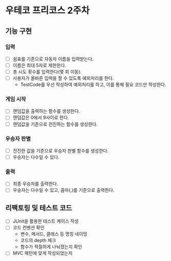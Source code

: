 
우테코 프리코스 2주차
=

## 기능 구현
### 입력
  -[ ] 쉼표를 기준으로 자동차 이름을 입력받는다.
  -[ ] 이름은 최대 5자로 제한한다.
  -[ ] 총 시도 횟수를 입력한다(몇 회 이동).
  -[ ] 사용자가 올바른 입력을 할 수 있도록 예외처리를 한다.
    - TestCode를 우선 작성하여 예외처리를 하고, 이를 통해 필요 코드만 작성한다. 

### 게임 시작
  -[ ] 랜덤값을 출력하는 함수를 생성한다. 
  -[ ] 랜덤값은 0에서 9사이로 한다. 
  -[ ] 랜덤값을 기준으로 전진하는 함수를 생성한다.

### 우승자 판별
  -[ ] 전진한 값을 기준으로 우승자 판별 함수를 생성한다.
  -[ ] 우승자는 다수일 수 있다.

### 출력
  -[ ] 최종 우승자를 출력한다.
  -[ ] 우승자는 다수일 수 있고, 콤마(,)를 기준으로 출력한다. 

## 리팩토링 및 테스트 코드
  - [ ] JUnit을 활용한 테스트 케이스 작성
  - [ ] 코드 컨벤션 확인
    - 변수, 메서드, 클래스 등 명칭 네이밍
    - 코드의 depth 체크
    - 함수가 적절하게 나눠졌는지 확인
  - [ ] MVC 패턴에 맞게 작성되었는지